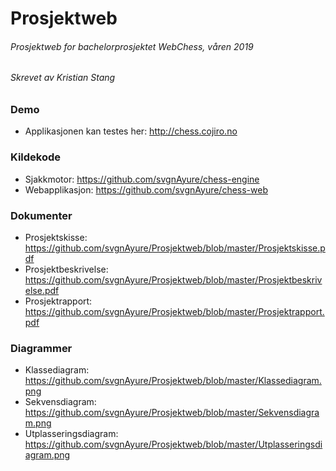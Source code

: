 # Prosjektweb

###### Prosjektweb for bachelorprosjektet WebChess, våren 2019
###### Skrevet av Kristian Stang

### Demo
 - Applikasjonen kan testes her: http://chess.cojiro.no

### Kildekode
 - Sjakkmotor: https://github.com/svgnAyure/chess-engine
 - Webapplikasjon: https://github.com/svgnAyure/chess-web

### Dokumenter
 - Prosjektskisse: https://github.com/svgnAyure/Prosjektweb/blob/master/Prosjektskisse.pdf
 - Prosjektbeskrivelse: https://github.com/svgnAyure/Prosjektweb/blob/master/Prosjektbeskrivelse.pdf
 - Prosjektrapport: https://github.com/svgnAyure/Prosjektweb/blob/master/Prosjektrapport.pdf

### Diagrammer
 - Klassediagram: https://github.com/svgnAyure/Prosjektweb/blob/master/Klassediagram.png
 - Sekvensdiagram: https://github.com/svgnAyure/Prosjektweb/blob/master/Sekvensdiagram.png
 - Utplasseringsdiagram: https://github.com/svgnAyure/Prosjektweb/blob/master/Utplasseringsdiagram.png
